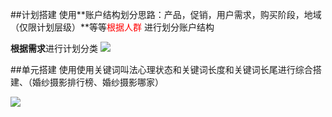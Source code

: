 ##计划搭建
      使用**账户结构划分思路：产品，促销，用户需求，购买阶段，地域（仅限计划层级）**等等<font color=red>根据人群</font> 进行划分账户结构

      
**根据需求**进行计划分类
![](http://p0ab03b4b.bkt.clouddn.com/17-12-13/49764735.jpg)

##单元搭建
使用使用关键词叫法心理状态和关键词长度和关键词长尾进行综合搭建、（婚纱摄影排行榜、婚纱摄影哪家）

![](http://p0ab03b4b.bkt.clouddn.com/17-12-6/30480626.jpg)